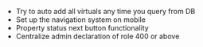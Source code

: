 * Try to auto add all virtuals any time you query from DB
* Set up the navigation system on mobile
* Property status next button functionality
* Centralize admin declaration of role 400 or above